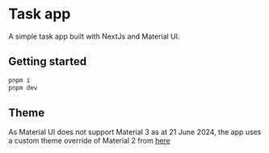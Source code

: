 # Task app

A simple task app built with NextJs and Material UI.

## Getting started

```sh
pnpm i
pnpm dev
```

## Theme

As Material UI does not support Material 3 as at 21 June 2024, the app uses a custom theme override of Material 2 from [here](https://github.com/ZakAlbert/react-material-you-theme)
